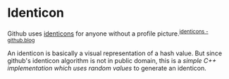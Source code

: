 # Identicon

Github uses [identicons](https://en.wikipedia.org/wiki/Identicon) for anyone without a profile picture.<sup><a href="https://github.blog/2013-08-14-identicons/">identicons - github.blog</a></sup>

An identicon is basically a visual representation of a hash value. But since github's identicon algorithm is not in public domain, this is a _simple C++ implementation which uses random values_ to generate an identicon.
